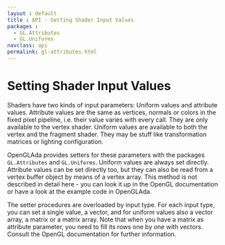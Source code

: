 ```yaml
---
layout : default
title : API - Setting Shader Input Values
packages :
  - GL.Attributes
  - GL.Uniforms
navclass: api
permalink: gl-attributes.html
---
```


# Setting Shader Input Values

Shaders have two kinds of input parameters: Uniform values and attribute values. Attribute
values are the same as vertices, normals or colors in the fixed pixel pipeline, i.e.
their value varies with every call. They are only available to the vertex shader.
Uniform values are available to both the vertex and the fragment shader. They may be
stuff like transformation matrices or lighting configuration.

OpenGLAda provides setters for these parameters with the packages `GL.Attributes` and
`GL.Uniforms`. Uniform values are always set directly. Attribute values can be set
directly too, but they can also be read from a vertex buffer object by means of a
vertex array. This method is not described in detail here - you can look it up in the
OpenGL documentation or have a look at the example code in OpenGLAda.

The setter procedures are overloaded by input type. For each input type, you can set
a single value, a vector, and for uniform values also a vector array, a matrix or a
matrix array. Note that when you have a matrix as attribute parameter, you need to fill
its rows one by one with vectors. Consult the OpenGL documentation for further
information.